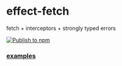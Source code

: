 # effect-fetch

fetch + interceptors + strongly typed errors

[![Publish to npm](https://github.com/joshamaju/effect-fetch/actions/workflows/release.yml/badge.svg)](https://github.com/joshamaju/effect-fetch/actions/workflows/release.yml)

### [examples](/example)
